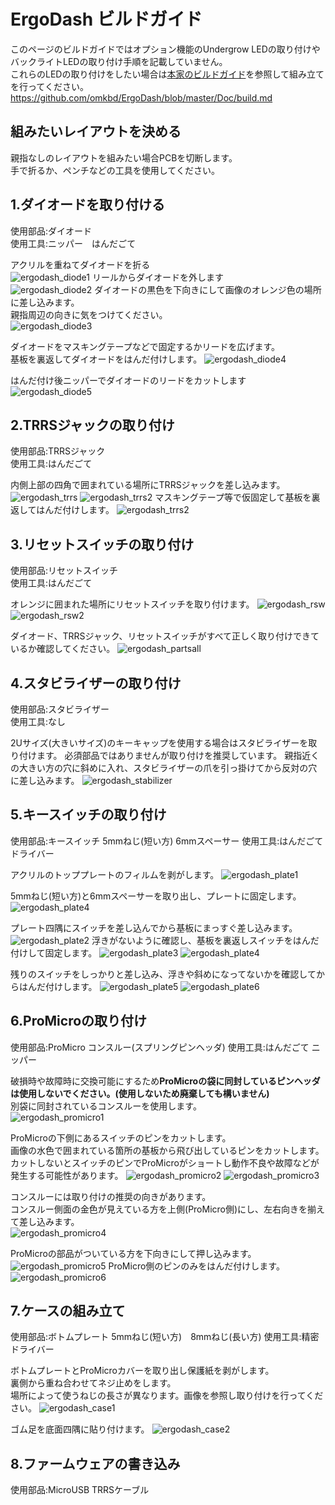 # ErgoDash ビルドガイド
このページのビルドガイドではオプション機能のUndergrow LEDの取り付けやバックライトLEDの取り付け手順を記載していません。  
これらのLEDの取り付けをしたい場合は[本家のビルドガイド](https://github.com/omkbd/ErgoDash/blob/master/Doc/build.md)を参照して組み立てを行ってください。
https://github.com/omkbd/ErgoDash/blob/master/Doc/build.md
## 組みたいレイアウトを決める

親指なしのレイアウトを組みたい場合PCBを切断します。  
手で折るか、ペンチなどの工具を使用してください。

## 

## 1.ダイオードを取り付ける
使用部品:ダイオード  
使用工具:ニッパー　はんだごて  

アクリルを重ねてダイオードを折る  
![ergodash_diode1](imgs/tmp.png)
リールからダイオードを外します  
![ergodash_diode2](imgs/tmp.png)
ダイオードの黒色を下向きにして画像のオレンジ色の場所に差し込みます。  
親指周辺の向きに気をつけてください。  
![ergodash_diode3](imgs/ergodash_diode.png)

ダイオードをマスキングテープなどで固定するかリードを広げます。  
基板を裏返してダイオードをはんだ付けします。
![ergodash_diode4](imgs/tmp.png)

はんだ付け後ニッパーでダイオードのリードをカットします
![ergodash_diode5](imgs/tmp.png)

## 2.TRRSジャックの取り付け
使用部品:TRRSジャック  
使用工具:はんだごて  
  
内側上部の四角で囲まれている場所にTRRSジャックを差し込みます。
![ergodash_trrs](imgs/ergodash_trrs.png)
![ergodash_trrs2](imgs/tmp.png)
マスキングテープ等で仮固定して基板を裏返してはんだ付けします。
![ergodash_trrs2](imgs/tmp.png)

## 3.リセットスイッチの取り付け
使用部品:リセットスイッチ  
使用工具:はんだごて  
  
オレンジに囲まれた場所にリセットスイッチを取り付けます。
![ergodash_rsw](imgs/ergodash_rsw.png)
![ergodash_rsw2](imgs/tmp.png)

ダイオード、TRRSジャック、リセットスイッチがすべて正しく取り付けできているか確認してください。
![ergodash_partsall](imgs/tmp.png)

## 4.スタビライザーの取り付け
使用部品:スタビライザー  
使用工具:なし  
  
2Uサイズ(大きいサイズ)のキーキャップを使用する場合はスタビライザーを取り付けます。
必須部品ではありませんが取り付けを推奨しています。
親指近くの大きい方の穴に斜めに入れ、スタビライザーの爪を引っ掛けてから反対の穴に差し込みます。
![ergodash_stabilizer](imgs/tmp.png)
## 5.キースイッチの取り付け
使用部品:キースイッチ 5mmねじ(短い方) 6mmスペーサー
使用工具:はんだごて  ドライバー
  
アクリルのトッププレートのフィルムを剥がします。
![ergodash_plate1](imgs/tmp.png)

5mmねじ(短い方)と6mmスペーサーを取り出し、プレートに固定します。
![ergodash_plate4](imgs/tmp.png)

プレート四隅にスイッチを差し込んでから基板にまっすぐ差し込みます。
![ergodash_plate2](imgs/tmp.png)
浮きがないように確認し、基板を裏返しスイッチをはんだ付けして固定します。
![ergodash_plate3](imgs/tmp.png)
![ergodash_plate4](imgs/tmp.png)

残りのスイッチをしっかりと差し込み、浮きや斜めになってないかを確認してからはんだ付けします。
![ergodash_plate5](imgs/tmp.png)
![ergodash_plate6](imgs/tmp.png)

## 6.ProMicroの取り付け
使用部品:ProMicro コンスルー(スプリングピンヘッダ)
使用工具:はんだごて  ニッパー
  
破損時や故障時に交換可能にするため**ProMicroの袋に同封しているピンヘッダは使用しないでください。(使用しないため廃棄しても構いません)**  
別袋に同封されているコンスルーを使用します。  
![ergodash_promicro1](imgs/tmp.png)
  
ProMicroの下側にあるスイッチのピンをカットします。  
画像の水色で囲まれている箇所の基板から飛び出しているピンをカットします。  
カットしないとスイッチのピンでProMicroがショートし動作不良や故障などが発生する可能性があります。
![ergodash_promicro2](imgs/ergodash_promicro2.png)
![ergodash_promicro3](imgs/tmp.png)

コンスルーには取り付けの推奨の向きがあります。  
コンスルー側面の金色が見えている方を上側(ProMicro側)にし、左右向きを揃えて差し込みます。  
![ergodash_promicro4](imgs/tmp.png)

ProMicroの部品がついている方を下向きにして押し込みます。  
![ergodash_promicro5](imgs/tmp.png)
ProMicro側のピンのみをはんだ付けします。  
![ergodash_promicro6](imgs/tmp.png)

## 7.ケースの組み立て
使用部品:ボトムプレート 5mmねじ(短い方)　8mmねじ(長い方)
使用工具:精密ドライバー

ボトムプレートとProMicroカバーを取り出し保護紙を剥がします。  
裏側から重ね合わせてネジ止めをします。  
場所によって使うねじの長さが異なります。画像を参照し取り付けを行ってください。
![ergodash_case1](https://github.com/omkbd/picture/raw/master/case.jpg)

ゴム足を底面四隅に貼り付けます。
![ergodash_case2](imgs/tmp.png)
## 8.ファームウェアの書き込み
使用部品:MicroUSB TRRSケーブル